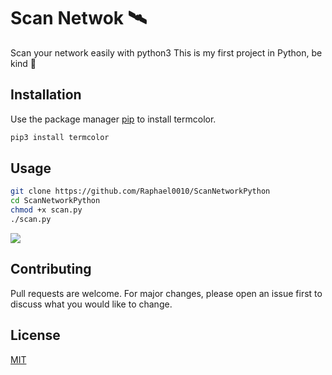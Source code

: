 # Scan Netwok 🛰

Scan your network easily with python3
This is my first project in Python, be kind 🤕

## Installation

Use the package manager [pip](https://pip.pypa.io/en/stable/) to install termcolor.

```bash
pip3 install termcolor
```

## Usage

```bash
git clone https://github.com/Raphael0010/ScanNetworkPython
cd ScanNetworkPython
chmod +x scan.py
./scan.py
```

![](scannetwork.gif)


## Contributing
Pull requests are welcome. For major changes, please open an issue first to discuss what you would like to change.


## License
[MIT](https://choosealicense.com/licenses/mit/)
